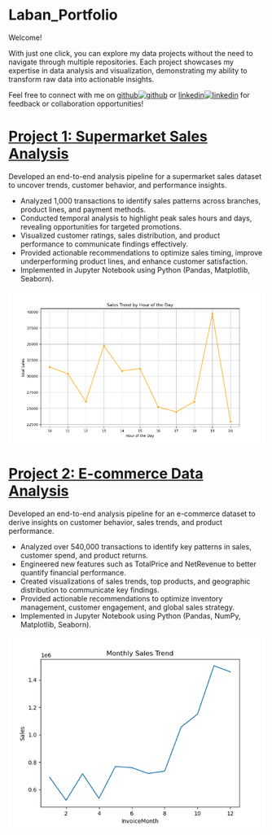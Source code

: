 # Laban_Portfolio

Welcome!

With just one click, you can explore my data projects without the need to navigate through multiple repositories. Each project showcases my expertise in data analysis and visualization, demonstrating my ability to transform raw data into actionable insights.

Feel free to connect with me on    [github<img src='https://cdn.jsdelivr.net/npm/simple-icons@3.0.1/icons/github.svg' alt='github' height='18'>](https://github.com/LabanMutua)      or       [linkedin<img src='https://cdn.jsdelivr.net/npm/simple-icons@3.0.1/icons/linkedin.svg' alt='linkedin' height='18'>](https://www.linkedin.com/in/laban-mutua/)    for feedback or collaboration opportunities!

# [Project 1: Supermarket Sales Analysis](https://github.com/LabanMutua/Supermarket-Sales-Analysis)
Developed an end-to-end analysis pipeline for a supermarket sales dataset to uncover trends, customer behavior, and performance insights.

- Analyzed 1,000 transactions to identify sales patterns across branches, product lines, and payment methods.
- Conducted temporal analysis to highlight peak sales hours and days, revealing opportunities for targeted promotions.
- Visualized customer ratings, sales distribution, and product performance to communicate findings effectively.
- Provided actionable recommendations to optimize sales timing, improve underperforming product lines, and enhance customer satisfaction.
- Implemented in Jupyter Notebook using Python (Pandas, Matplotlib, Seaborn).

![](/assets/hourly_trend.png)

# [Project 2: E-commerce Data Analysis](https://github.com/LabanMutua/E-Commerce-Data-Analysis)
Developed an end-to-end analysis pipeline for an e-commerce dataset to derive insights on customer behavior, sales trends, and product performance.

- Analyzed over 540,000 transactions to identify key patterns in sales, customer spend, and product returns.
- Engineered new features such as TotalPrice and NetRevenue to better quantify financial performance.
- Created visualizations of sales trends, top products, and geographic distribution to communicate key findings.
- Provided actionable recommendations to optimize inventory management, customer engagement, and global sales strategy.
- Implemented in Jupyter Notebook using Python (Pandas, NumPy, Matplotlib, Seaborn).


![](/assets/sales_trend.png)
